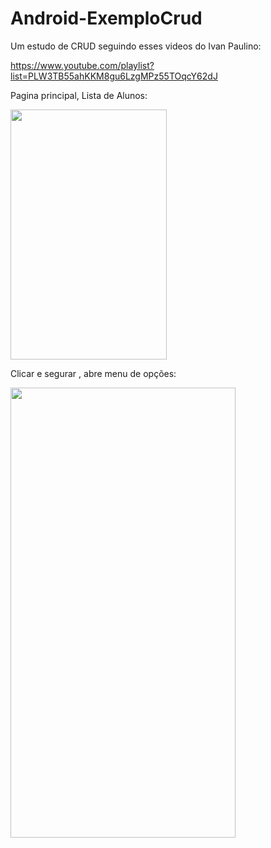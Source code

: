 # Android-ExemploCrud

Um estudo de CRUD seguindo esses videos do Ivan Paulino:

https://www.youtube.com/playlist?list=PLW3TB55ahKKM8gu6LzgMPz55TOqcY62dJ

Pagina principal, Lista de Alunos:

<img src= "https://user-images.githubusercontent.com/53623916/96936724-fc94dc80-149c-11eb-87e4-ae7ef4ec6cc0.jpg" height="400"  width="250">

Clicar e segurar , abre menu de opções:

<img src= "https://user-images.githubusercontent.com/53623916/96936822-26e69a00-149d-11eb-8216-18c7d7e9a707.jpg" height="720"  width="360">
